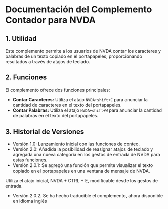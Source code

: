 # Documentación del Complemento Contador para NVDA

## 1\. Utilidad

Este complemento permite a los usuarios de NVDA contar los caracteres y
palabras de un texto copiado en el portapapeles, proporcionando resultados a
través de atajos de teclado.

## 2\. Funciones

El complemento ofrece dos funciones principales:

  * **Contar Caracteres:** Utiliza el atajo `NVDA+shift+C` para anunciar la cantidad de caracteres en el texto del portapapeles.
  * **Contar Palabras:** Utiliza el atajo `NVDA+shift+W` para anunciar la cantidad de palabras en el texto del portapapeles.

## 3\. Historial de Versiones

  * Versión 1.0: Lanzamiento inicial con las funciones de conteo.
  * Versión 2.0: Añadida la posibilidad de reasignar atajos de teclado y agregada una nueva categoría en los gestos de entrada de NVDA para estas funciones.
  * Versión 2.0.1: Se agregó una función que permite visualizar el texto copiado en el portapapeles en una ventana de mensaje de NVDA.

Utiliza el atajo inicial, NVDA + CTRL + E, modificable desde los gestos de
entrada.

  * Versión 2.0.2. Se ha hecho traducible el complemento, ahora disponible en idioma inglés

